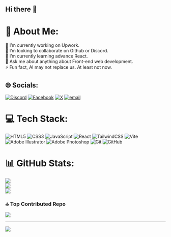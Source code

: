 ## Hi there 👋


# 💫 About Me:
🔭 I’m currently working on Upwork.<br>👯 I’m looking to collaborate on Github or Discord.<br>🌱 I’m currently learning advance React.<br>💬 Ask me about anything about Front-end web development.<br>⚡ Fun fact, AI may not replace us. At least not now.


## 🌐 Socials:
[![Discord](https://img.shields.io/badge/Discord-%237289DA.svg?logo=discord&logoColor=white)](https://discord.gg/https://discord.gg/yvDCUfzDPd) [![Facebook](https://img.shields.io/badge/Facebook-%231877F2.svg?logo=Facebook&logoColor=white)](https://facebook.com/m.h.a.RAFID) [![X](https://img.shields.io/badge/X-black.svg?logo=X&logoColor=white)](https://x.com/HasinRafid420) [![email](https://img.shields.io/badge/Email-D14836?logo=gmail&logoColor=white)](mailto:rafidrenson@gmail.com) 

# 💻 Tech Stack:
![HTML5](https://img.shields.io/badge/html5-%23E34F26.svg?style=plastic&logo=html5&logoColor=white) ![CSS3](https://img.shields.io/badge/css3-%231572B6.svg?style=plastic&logo=css3&logoColor=white) ![JavaScript](https://img.shields.io/badge/javascript-%23323330.svg?style=plastic&logo=javascript&logoColor=%23F7DF1E) ![React](https://img.shields.io/badge/react-%2320232a.svg?style=plastic&logo=react&logoColor=%2361DAFB) ![TailwindCSS](https://img.shields.io/badge/tailwindcss-%2338B2AC.svg?style=plastic&logo=tailwind-css&logoColor=white) ![Vite](https://img.shields.io/badge/vite-%23646CFF.svg?style=plastic&logo=vite&logoColor=white) ![Adobe Illustrator](https://img.shields.io/badge/adobe%20illustrator-%23FF9A00.svg?style=plastic&logo=adobe%20illustrator&logoColor=white) ![Adobe Photoshop](https://img.shields.io/badge/adobe%20photoshop-%2331A8FF.svg?style=plastic&logo=adobe%20photoshop&logoColor=white) ![Git](https://img.shields.io/badge/git-%23F05033.svg?style=plastic&logo=git&logoColor=white) ![GitHub](https://img.shields.io/badge/github-%23121011.svg?style=plastic&logo=github&logoColor=white)
# 📊 GitHub Stats:
![](https://github-readme-stats.vercel.app/api?username=HasinRafid&theme=dark&hide_border=false&include_all_commits=false&count_private=false)<br/>
![](https://nirzak-streak-stats.vercel.app/?user=HasinRafid&theme=dark&hide_border=false)<br/>
![](https://github-readme-stats.vercel.app/api/top-langs/?username=HasinRafid&theme=dark&hide_border=false&include_all_commits=false&count_private=false&layout=compact)

### 🔝 Top Contributed Repo
![](https://github-contributor-stats.vercel.app/api?username=HasinRafid&limit=5&theme=dark&combine_all_yearly_contributions=true)

---
[![](https://visitcount.itsvg.in/api?id=HasinRafid&icon=0&color=0)](https://visitcount.itsvg.in)

<!-- Proudly created with GPRM ( https://gprm.itsvg.in ) -->

